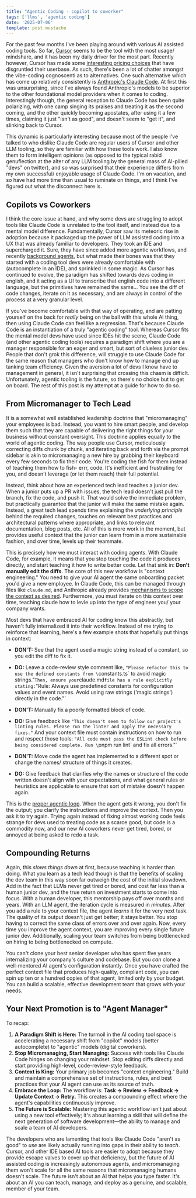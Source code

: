 ```yaml
---
title: "Agentic Coding - copilot to coworker"
tags: ['llms', 'agentic coding']
date: '2025-07-06'
template: post.mustache
---
```



For the past few months I've been playing around with various AI assisted coding tools. So far, [Cursor](https://cursor.com/) seems to be the tool with the most usage/ mindshare, and it has been my daily driver for the most part. Recently however, Cursor has made some [interesting pricing choices](https://cursor.com/blog/june-2025-pricing) that have disgruntled their userbase. As such, there's been a lot of chatter amongst the vibe-coding cognoscenti as to alternatives. One such alternative which has come up relatively consistently is [Anthropic's Claude Code](https://www.anthropic.com/claude-code). At first this was unsurprising, since I've always found Anthropic's models to be superior to the other foundational model providers when it comes to coding. Interestingly though, the general reception to Claude Code has been quite polarizing, with one camp singing its praises and treating it as the second coming, and the other quickly becoming apostates, after using it a few times, claiming it just "isn't as good", and doesn't seem to "get it", and slinking back to Cursor.

This dynamic is particularly interesting because most of the people I've talked to who dislike Claude Code are regular users of Cursor and other LLM tooling, so they are familiar with how these tools work. I also know them to form intelligent opinions (as opposed to the typical rabid genuflection at the alter of any LLM tooling by the general mass of AI-pilled "devs" on twitter), and so was surprised that their experience differs from my own successful/ enjoyable usage of Claude Code. I'm on vacation, and so have had more time than usual to ruminate on things, and I think I've figured out what the disconnect here is.

## Copilots vs Coworkers
I think the core issue at hand, and why some devs are struggling to adopt tools like Claude Code is unrelated to the tool itself, and instead due to a mental model difference. Fundamentally, Cursor saw its meteoric rise in adoption because it packaged up the power of LLM assisted coding into a UX that was already familiar to developers. They took an IDE and supercharged it. Sure, they have since added more agentic workflows, and recently [background agents](https://docs.cursor.com/background-agent), but what made their bones was that they started with a coding tool devs were already comfortable with (autocomplete in an IDE), and sprinkled in some magic. As Cursor has continued to evolve, the paradigm has shifted towards devs coding in english, and it acting as a UI to transcribe that english code into a different language, but the primitives have remained the same... You see the diff of code changes, iterate on it as necessary, and are always in control of the process at a very granular level.

If you've become comfortable with that way of operating, and are patting yourself on the back for *really* being on the ball with this whole AI thing, then using Claude Code can feel like a regression. That's because Claude Code is an instantiation of a truly "agentic coding" tool. Whereas Cursor fits the mental model devs have used since IDEs hit the scene, Claude Code (and other agentic coding tools) requires a paradigm shift where you are a manager responsible for an eager and smart, but sort of clueless junior dev. People that don't grok this difference, will struggle to use Claude Code for the same reason that managers who don't know how to manage end up tanking team efficiency. Given the aversion a lot of devs I know have to management in general, it isn't surprising that crossing this chasm is difficlt. Unfortunately, agentic tooling is the future, so there's no choice but to get on board. The rest of this post is my attempt at a guide for how to do so.

## From Micromanager to Tech Lead
It is a somewhat well established leadership doctrine that "micromanaging" your employees is bad. Instead, you want to hire smart people, and develop them such that they are capable of delivering the right things for your business without constant oversight. This doctrine applies equally to the world of agentic coding. The way people use Cursor, meticulously correcting diffs chunk by chunk, and iterating back and forth via the prompt sidebar is akin to micromanaging a new hire by grabbing their keyboard every few seconds to fix their code. You're coding the fish for them instead of teaching them how to fish- errr, code. It's inefficient and frustrating for you, and doesn't leverage (or let them reach) their full potential.

Instead, think about how an experienced tech lead teaches a junior dev. When a junior puts up a PR with issues, the tech lead doesn't just pull the branch, fix the code, and push it. That would solve the immediate problem, but practically guarantee that the junior will make the same mistake again. Instead, a great tech lead spends time explaining the *underlying principle* behind the required changes, touches on relevant best practices and architectural patterns where appropriate, and links to relevant documentation, blog posts, etc. All of this is more work in the moment, but provides useful context that the junior can learn from in a more sustainable fashion, and over time, levels up their teammate.

This is precisely how we must interact with coding agents. With Claude Code, for example, it means that you stop touching the code it produces directly, and start teaching it how to write better code. Let that sink in: **Don't manually edit the diffs**. The core of this new workflow is "context engineering." You need to give your AI agent the same onboarding packet you'd give a new employee. In Claude Code, this can be managed through files like `claude.md`, and Anthropic already provides [mechanisms to scope the context as desired](https://www.anthropic.com/engineering/claude-code-best-practices). Furthermore, you must iterate on this context over time, teaching claude how to levle up into the type of engineer you/ your company wants.

Most devs that have embraced AI for coding know this abstractly, but haven't fully internalized it into their workflow. Instead of me trying to reinforce that learning, here's a few example shots that hopefully put things in context:

* **DON'T:** See that the agent used a magic string instead of a constant, so you edit the diff to fix it.
* **DO:** Leave a code-review style comment like, `"Please refactor this to use the defined constants from \`constants.ts\` to avoid magic strings."` Then, ensure your `claude.md` file has a rule explicitly stating: `"Rule: Always use predefined constants for configuration values and event names. Avoid using raw strings ('magic strings') directly in the code."`

* **DON'T:** Manually fix a poorly formatted block of code.
* **DO:** Give feedback like `"This doesn't seem to follow our project's linting rules. Please run the linter and apply the necessary fixes."` And your context file must contain instructions on how to run and respect those tools: `"All code must pass the ESLint check before being considered complete. Run \`pnpm run lint\` and fix all errors."`

* **DON'T:** Move code the agent has implemented to a different spot or change the names/ structure of things it creates.
* **DO:** Give feedback that clarifies why the names or structure of the code written doesn't align with your expectations, and what general rules or heuristics are applicable to ensure that sort of mistake doesn't happen again.

This is the [proper agentic loop](https://ghuntley.com/stdlib/). When the agent gets it wrong, you don't fix the output; you clarify the instructions and improve the context. Then you ask it to try again. Trying again instead of fixing almost working code feels strange for devs used to treating code as a scarce good, but code is a commodity now, and our new AI coworkers never get tired, bored, or annoyed at being asked to redo a task.

## Compounding Returns
Again, this *slows things down* at first, because teaching is harder than doing. What you learn as a tech lead though is that the benefits of scaling the dev team in this way soon far outweigh the cost of the initial slowdown. Add in the fact that LLMs never get tired or bored, and cost far less than a human junior dev, and the true return on investment starts to come into focus. With a human developer, this mentorship pays off over months and years. With an LLM agent, the iteration cycle is measured in *minutes*. After you add a rule to your context file, the agent *learns* it for the very next task. The quality of its output doesn't just get better; it stays better. You stop having to correct the same class of errors over and over again. Now, every time you improve the agent context, you are improving every single future junior dev. Additionally, scaling your team switches from being bottlenecked on hiring to being bottlenecked on compute.

You can't clone your best senior developer who has spent five years internalizing your company's culture and codebase. But you *can* clone a well-mentored AI agent's configuration instantly. Once you have crafted the perfect context file that produces high-quality, compliant code, you can spin up ten or a hundred copies of that agent, limited only by your budget. You can build a scalable, effective development team that grows with your needs.

## Your Next Promotion is to "Agent Manager"

To recap:

1.  **A Paradigm Shift is Here:** The turmoil in the AI coding tool space is accelerating a necessary shift from "copilot" models (better autocomplete) to "agentic" models (digital coworkers).
2.  **Stop Micromanaging, Start Managing:** Success with tools like Claude Code hinges on changing your mindset. Stop editing diffs directly and start providing high-level, code-review-style feedback.
3.  **Context is King:** Your primary job becomes "context engineering." Build and maintain a comprehensive set of instructions, rules, and best practices that your AI agent can use as its source of truth.
4.  **Embrace the Loop:** The workflow is: **Task -> Review -> Feedback -> Update Context -> Retry.** This creates a compounding effect where the agent's capabilities continuously improve.
5.  **The Future is Scalable:** Mastering this agentic workflow isn't just about using a new tool effectively; it's about learning a skill that will define the next generation of software development—the ability to manage and scale a team of AI developers.

The developers who are lamenting that tools like Claude Code "aren't as good" to *use* are likely actually running into gaps in their ability to *teach*. Cursor, and other IDE based AI tools are easier to adopt because they provide escape valves to cover up that deficiency, but the future of AI assisted coding is increasingly autonomous agents, and micromanaging them won't scale for all the same reasons that micromanaging humans doesn't scale. The future isn't about an AI that helps you type faster. It's about an AI you can teach, manage, and deploy as a genuine, and scalable, member of your team.

